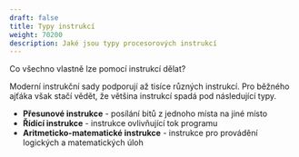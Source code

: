```yaml
---
draft: false
title: Typy instrukcí
weight: 70200
description: Jaké jsou typy procesorových instrukcí
---
```


Co všechno vlastně lze pomocí instrukcí dělat?

Moderní instrukční sady podporují až tisíce různých instrukcí. Pro běžného ajťáka však stačí vědět, že většina instrukcí spadá pod následující typy.

- **Přesunové instrukce** - posílání bitů z jednoho místa na jiné místo
- **Řídící instrukce** - instrukce ovlivňující tok programu
- **Aritmeticko-matematické instrukce** - instrukce pro provádění logických a matematických úloh